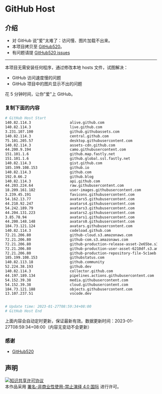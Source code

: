 # GitHub Host
## 介绍
- 对 GitHub 说"爱"太难了：访问慢、图片加载不出来。
- 本项目拷贝至 [GitHub520](https://github.com/521xueweihan/GitHub520)。
- 有问题请提 [GitHub520 issues](https://github.com/521xueweihan/GitHub520/issues/new)

---

本项目无需安装任何程序，通过修改本地 hosts 文件，试图解决：
- GitHub 访问速度慢的问题
- GitHub 项目中的图片显示不出的问题

花 5 分钟时间，让你"爱"上 GitHub。

### 复制下面的内容
```bash
# GitHub Host Start
140.82.114.3                  alive.github.com
140.82.114.3                  live.github.com
3.231.107.100                 github.githubassets.com
140.82.114.3                  central.github.com
75.101.205.57                 desktop.githubusercontent.com
140.82.114.3                  assets-cdn.github.com
44.200.9.194                  camo.githubusercontent.com
151.101.1.6                   github.map.fastly.net
151.101.1.6                   github.global.ssl.fastly.net
140.82.114.3                  gist.github.com
185.199.108.153               github.io
140.82.114.3                  github.com
192.0.66.2                    github.blog
140.82.114.3                  api.github.com
44.203.224.64                 raw.githubusercontent.com
18.209.161.182                user-images.githubusercontent.com
3.239.45.191                  favicons.githubusercontent.com
54.162.13.77                  avatars5.githubusercontent.com
44.210.92.247                 avatars4.githubusercontent.com
54.242.189.79                 avatars3.githubusercontent.com
44.204.131.223                avatars2.githubusercontent.com
3.85.78.94                    avatars1.githubusercontent.com
44.200.148.148                avatars0.githubusercontent.com
184.73.121.124                avatars.githubusercontent.com
140.82.114.3                  codeload.github.com
72.21.206.80                  github-cloud.s3.amazonaws.com
72.21.206.80                  github-com.s3.amazonaws.com
72.21.206.80                  github-production-release-asset-2e65be.s3.amazonaws.com
72.21.206.80                  github-production-user-asset-6210df.s3.amazonaws.com
72.21.206.80                  github-production-repository-file-5c1aeb.s3.amazonaws.com
185.199.108.153               githubstatus.com
140.82.113.18                 github.community
52.224.38.193                 github.dev
140.82.114.3                  collector.github.com
44.197.189.134                pipelines.actions.githubusercontent.com
54.152.39.38                  media.githubusercontent.com
54.152.39.38                  cloud.githubusercontent.com
184.73.121.188                objects.githubusercontent.com
13.107.237.51                 vscode.dev


# Update time: 2023-01-27T08:59:34+08:00
# GitHub Host End

```
上面内容会自动定时更新，保证最新有效。数据更新时间：2023-01-27T08:59:34+08:00（内容无变动不会更新）

### 感谢

- [GitHub520](https://github.com/521xueweihan/GitHub520)

## 声明
<a rel="license" href="https://creativecommons.org/licenses/by-nc-nd/4.0/deed.zh"><img alt="知识共享许可协议" style="border-width: 0" src="https://licensebuttons.net/l/by-nc-nd/4.0/88x31.png"></a><br>本作品采用 <a rel="license" href="https://creativecommons.org/licenses/by-nc-nd/4.0/deed.zh">署名-非商业性使用-禁止演绎 4.0 国际</a> 进行许可。